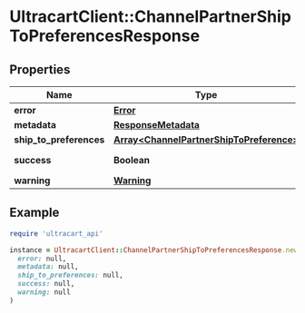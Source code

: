 # UltracartClient::ChannelPartnerShipToPreferencesResponse

## Properties

| Name | Type | Description | Notes |
| ---- | ---- | ----------- | ----- |
| **error** | [**Error**](Error.md) |  | [optional] |
| **metadata** | [**ResponseMetadata**](ResponseMetadata.md) |  | [optional] |
| **ship_to_preferences** | [**Array&lt;ChannelPartnerShipToPreference&gt;**](ChannelPartnerShipToPreference.md) | ship_to_preferences | [optional] |
| **success** | **Boolean** | Indicates if API call was successful | [optional] |
| **warning** | [**Warning**](Warning.md) |  | [optional] |

## Example

```ruby
require 'ultracart_api'

instance = UltracartClient::ChannelPartnerShipToPreferencesResponse.new(
  error: null,
  metadata: null,
  ship_to_preferences: null,
  success: null,
  warning: null
)
```

